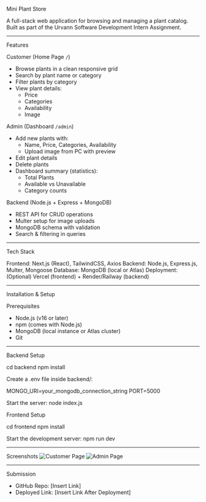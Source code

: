 Mini Plant Store

A full-stack web application for browsing and managing a plant catalog.  
Built as part of the Urvann Software Development Intern Assignment.

---

Features

Customer (Home Page `/`)
- Browse plants in a clean responsive grid
- Search by plant name or category
- Filter plants by category
- View plant details:
  - Price
  - Categories
  - Availability
  - Image

Admin (Dashboard `/admin`)
- Add new plants with:
  - Name, Price, Categories, Availability
  - Upload image from PC with preview
- Edit plant details
- Delete plants
- Dashboard summary (statistics):
  - Total Plants
  - Available vs Unavailable
  - Category counts

Backend (Node.js + Express + MongoDB)
- REST API for CRUD operations
- Multer setup for image uploads
- MongoDB schema with validation
- Search & filtering in queries

---

Tech Stack

Frontend: Next.js (React), TailwindCSS, Axios
Backend: Node.js, Express.js, Multer, Mongoose
Database: MongoDB (local or Atlas)
Deployment: (Optional) Vercel (frontend) + Render/Railway (backend)

---

Installation & Setup

Prerequisites
- Node.js (v16 or later)
- npm (comes with Node.js)
- MongoDB (local instance or Atlas cluster)
- Git

---

Backend Setup

cd backend
npm install

Create a .env file inside backend/:

MONGO_URI=your_mongodb_connection_string
PORT=5000

Start the server:
node index.js

Frontend Setup

cd frontend
npm install

Start the development server:
npm run dev

---

Screenshots
![Customer Page](<img width="1919" height="1074" alt="Screenshot" src="https://github.com/user-attachments/assets/d458b70e-768c-4d14-bb75-f1b2d5e14c09" />)
![Admin Page](<img width="1919" height="1090" alt="Screenshot admin" src="https://github.com/user-attachments/assets/a716df38-7799-49d9-a943-ef805df93fda" />)

---

Submission
- GitHub Repo: [Insert Link]
- Deployed Link: [Insert Link After Deployment]
